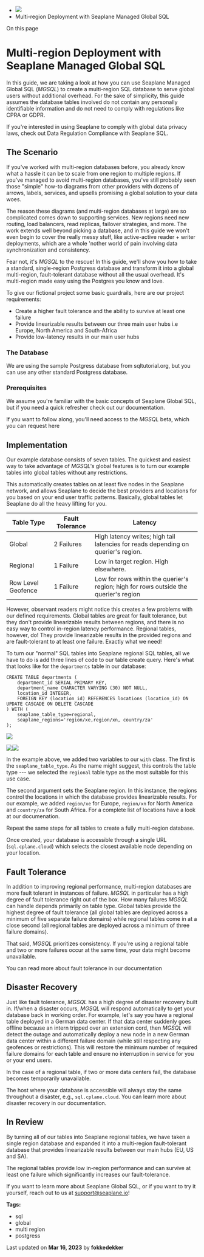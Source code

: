 <div>

<div>

<div>

<div>

-   ![](data:image/svg+xml;base64,PHN2Zz48cGF0aD48L3BhdGg+PC9zdmc+)
-   Multi-region Deployment with Seaplane Managed Global SQL

<div>

On this page

</div>

<div>

<div>

# Multi-region Deployment with Seaplane Managed Global SQL

</div>

In this guide, we are taking a look at how you can use Seaplane Managed
Global SQL (*MGSQL*) to create a multi-region SQL database to serve
global users without additional overhead. For the sake of simplicity,
this guide assumes the database tables involved do not contain any
personally identifiable information and do not need to comply with
regulations like CPRA or GDPR.

If you\'re interested in using Seaplane to comply with global data
privacy laws, check out Data Regulation Compliance with Seaplane SQL.

## The Scenario​

If you\'ve worked with multi-region databases before, you already know
what a hassle it can be to scale from one region to multiple regions. If
you\'ve managed to avoid multi-region databases, you\'ve still probably
seen those \"simple\" how-to diagrams from other providers with dozens
of arrows, labels, services, and upsells promising a global solution to
your data woes.

The reason these diagrams (and multi-region databases at large) are so
complicated comes down to supporting services. New regions need new
routing, load balancers, read replicas, failover strategies, and more.
The work extends well beyond picking a database, and in this guide we
won\'t even begin to cover the really messy stuff, like active-active
reader + writer deployments, which are a whole \'nother world of pain
involving data synchronization and consistency.

Fear not, it\'s *MGSQL* to the rescue! In this guide, we\'ll show you
how to take a standard, single-region Postgress database and transform
it into a global multi-region, fault-tolerant database without all the
usual overhead. It\'s multi-region made easy using the Postgres you know
and love.

To give our fictional project some basic guardrails, here are our
project requirements:

-   Create a higher fault tolerance and the ability to survive at least
    one failure
-   Provide linearizable results between our three main user hubs i.e
    Europe, North America and South-Africa
-   Provide low-latency results in our main user hubs

### The Database​

We are using the sample Postgress database from sqltutorial.org, but you
can use any other standard Postgress database.

### Prerequisites​

We assume you\'re familiar with the basic concepts of Seaplane Global
SQL, but if you need a quick refresher check out our documentation.

If you want to follow along, you\'ll need access to the *MGSQL* beta,
which you can request here

## Implementation​

Our example database consists of seven tables. The quickest and easiest
way to take advantage of *MGSQL\'s* global features is to turn our
example tables into global tables without any restrictions.

This automatically creates tables on at least five nodes in the Seaplane
network, and allows Seaplane to decide the best providers and locations
for you based on your end user traffic patterns. Basically, global
tables let Seaplane do all the heavy lifting for you.

<div>

<table><thead><tr><th><strong>Table Type</strong></th><th><strong>Fault Tolerance</strong></th><th><strong>Latency</strong></th></tr></thead><tbody><tr><td>Global</td><td>2 Failures</td><td>High latency writes; high tail latencies for reads depending on querier's region.</td></tr><tr><td>Regional</td><td>1 Failure</td><td>Low in target region. High elsewhere.</td></tr><tr><td>Row Level Geofence</td><td>1 Failure</td><td>Low for rows within the querier's region; high for rows outside the querier's region</td></tr></tbody></table>

</div>

However, observant readers might notice this creates a few problems with
our defined requirements. Global tables are great for fault tolerance,
but they don\'t provide linearizable results between regions, and there
is no easy way to control in-region latency performance. Regional
tables, however, do! They provide linearizable results in the provided
regions and are fault-tolerant to at least one failure. Exactly what we
need!

To turn our \"normal\" SQL tables into Seaplane regional SQL tables, all
we have to do is add three lines of code to our table create query.
Here\'s what that looks like for the `departments` table in our
database:

<div>

<div>

    CREATE TABLE departments (
        department_id SERIAL PRIMARY KEY,
        department_name CHARACTER VARYING (30) NOT NULL,
        location_id INTEGER,
        FOREIGN KEY (location_id) REFERENCES locations (location_id) ON UPDATE CASCADE ON DELETE CASCADE
    ) WITH (
        seaplane_table_type=regional,
        seaplane_regions='region/xe,region/xn, country/za'
    );

<div>

![](data:image/svg+xml;base64,PHN2Zz48cGF0aD48L3BhdGg+PC9zdmc+)

![](data:image/svg+xml;base64,PHN2Zz48cGF0aD48L3BhdGg+PC9zdmc+)![](data:image/svg+xml;base64,PHN2Zz48cGF0aD48L3BhdGg+PC9zdmc+)

</div>

</div>

</div>

In the example above, we added two variables to our `with` class. The
first is the `seaplane_table_type`. As the name might suggest, this
controls the table type --- we selected the `regional` table type as the
most suitable for this use case.

The second argument sets the Seaplane region. In this instance, the
regions control the locations in which the database provides
linearizable results. For our example, we added `region/xe` for Europe,
`region/xn` for North America and `country/za` for South Africa. For a
complete list of locations have a look at our documenation.

Repeat the same steps for all tables to create a fully multi-region
database.

Once created, your database is accessible through a single URL
(`sql.cplane.cloud`) which selects the closest available node depending
on your location.

## Fault Tolerance​

In addition to improving regional performance, multi-region databases
are more fault tolerant in instances of failure. *MGSQL* in particular
has a high degree of fault tolerance right out of the box. How many
failures *MGSQL* can handle depends primarily on table type. Global
tables provide the highest degree of fault tolerance (all global tables
are deployed across a minimum of five separate failure domains) while
regional tables come in at a close second (all regional tables are
deployed across a minimum of three failure domains).

That said, *MGSQL* prioritizes consistency. If you\'re using a regional
table and two or more failures occur at the same time, your data might
become unavailable.

You can read more about fault tolerance in our documentation

## Disaster Recovery​

Just like fault tolerance, *MGSQL* has a high degree of disaster
recovery built in. If/when a disaster occurs, *MGSQL* will respond
automatically to get your database back in working order. For example,
let\'s say you have a regional table deployed in a German data center.
If that data center suddenly goes offline because an intern tripped over
an extension cord, then *MGSQL* will detect the outage and automatically
deploy a new node in a new German data center within a different failure
domain (while still respecting any geofences or restrictions). This will
restore the minimum number of required failure domains for each table
and ensure no interruption in service for you or your end users.

In the case of a regional table, if two or more data centers fail, the
database becomes temporarily unavailable.

The host where your database is accessible will always stay the same
throughout a disaster, e.g., `sql.cplane.cloud`. You can learn more
about disaster recovery in our documentation.

## In Review​

By turning all of our tables into Seaplane regional tables, we have
taken a single region database and expanded it into a multi-region
fault-tolerant database that provides linearizable results between our
main hubs (EU, US and SA).

The regional tables provide low in-region performance and can survive at
least one failure which significantly increases our fault-tolerance.

If you want to learn more about Seaplane Global SQL, or if you want to
try it yourself, reach out to us at support@seaplane.io!

</div>

<div>

<div>

**Tags:**

-   sql
-   global
-   multi region
-   postgress

</div>

</div>

<div>

<div>

</div>

<div>

Last updated on **Mar 16, 2023** by **fokkedekker**

</div>

</div>

</div>

</div>

</div>

</div>
